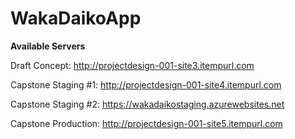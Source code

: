 # WakaDaikoApp

**Available Servers**

Draft Concept: http://projectdesign-001-site3.itempurl.com

Capstone Staging #1: http://projectdesign-001-site4.itempurl.com

Capstone Staging #2: https://wakadaikostaging.azurewebsites.net

Capstone Production: http://projectdesign-001-site5.itempurl.com

